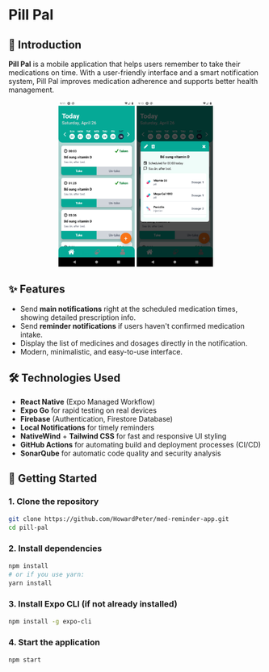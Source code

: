 # Pill Pal

## 📖 Introduction
**Pill Pal** is a mobile application that helps users remember to take their medications on time. With a user-friendly interface and a smart notification system, Pill Pal improves medication adherence and supports better health management.

<p align="center">
  <img src="./assets/images/homescreen1.png" alt="Home Screen 1" width="30%" />
  <img src="./assets/images/homescreen2.png" alt="Home Screen 2" width="30%" />
</p>

## ✨ Features
- Send **main notifications** right at the scheduled medication times, showing detailed prescription info.
- Send **reminder notifications** if users haven't confirmed medication intake.
- Display the list of medicines and dosages directly in the notification.
- Modern, minimalistic, and easy-to-use interface.

## 🛠️ Technologies Used
- **React Native** (Expo Managed Workflow)
- **Expo Go** for rapid testing on real devices
- **Firebase** (Authentication, Firestore Database)
- **Local Notifications** for timely reminders
- **NativeWind** + **Tailwind CSS** for fast and responsive UI styling
- **GitHub Actions** for automating build and deployment processes (CI/CD)
- **SonarQube** for automatic code quality and security analysis

## 🚀 Getting Started

### 1. Clone the repository
```bash
git clone https://github.com/HowardPeter/med-reminder-app.git
cd pill-pal
```

### 2. Install dependencies
```bash
npm install
# or if you use yarn:
yarn install
```

### 3. Install Expo CLI (if not already installed)
```bash
npm install -g expo-cli
```

### 4. Start the application
```bash
npm start
```
